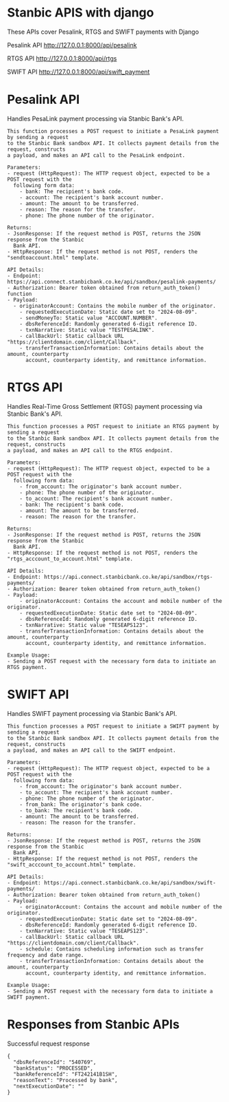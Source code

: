 
# Stanbic APIS with django

These APIs cover Pesalink, RTGS and SWIFT payments with Django

Pesalink API
http://127.0.0.1:8000/api/pesalink

RTGS API
http://127.0.0.1:8000/api/rtgs

SWIFT API
http://127.0.0.1:8000/api/swift_payment

# Pesalink API
Handles PesaLink payment processing via Stanbic Bank's API.

    This function processes a POST request to initiate a PesaLink payment by sending a request 
    to the Stanbic Bank sandbox API. It collects payment details from the request, constructs 
    a payload, and makes an API call to the PesaLink endpoint.

    Parameters:
    - request (HttpRequest): The HTTP request object, expected to be a POST request with the 
      following form data:
        - bank: The recipient's bank code.
        - account: The recipient's bank account number.
        - amount: The amount to be transferred.
        - reason: The reason for the transfer.
        - phone: The phone number of the originator.

    Returns:
    - JsonResponse: If the request method is POST, returns the JSON response from the Stanbic 
      Bank API.
    - HttpResponse: If the request method is not POST, renders the "sendtoaccount.html" template.

    API Details:
    - Endpoint: https://api.connect.stanbicbank.co.ke/api/sandbox/pesalink-payments/
    - Authorization: Bearer token obtained from return_auth_token() function
    - Payload:
      - originatorAccount: Contains the mobile number of the originator.
        - requestedExecutionDate: Static date set to "2024-08-09".
        - sendMoneyTo: Static value "ACCOUNT.NUMBER".
        - dbsReferenceId: Randomly generated 6-digit reference ID.
        - txnNarrative: Static value "TESTPESALINK".
        - callBackUrl: Static callback URL "https://clientdomain.com/client/Callback".
        - transferTransactionInformation: Contains details about the amount, counterparty 
          account, counterparty identity, and remittance information.

# RTGS API
Handles Real-Time Gross Settlement (RTGS) payment processing via Stanbic Bank's API.

    This function processes a POST request to initiate an RTGS payment by sending a request 
    to the Stanbic Bank sandbox API. It collects payment details from the request, constructs 
    a payload, and makes an API call to the RTGS endpoint.

    Parameters:
    - request (HttpRequest): The HTTP request object, expected to be a POST request with the 
      following form data:
        - from_account: The originator's bank account number.
        - phone: The phone number of the originator.
        - to_account: The recipient's bank account number.
        - bank: The recipient's bank code.
        - amount: The amount to be transferred.
        - reason: The reason for the transfer.

    Returns:
    - JsonResponse: If the request method is POST, returns the JSON response from the Stanbic 
      Bank API.
    - HttpResponse: If the request method is not POST, renders the "rtgs_acccount_to_account.html" template.

    API Details:
    - Endpoint: https://api.connect.stanbicbank.co.ke/api/sandbox/rtgs-payments/
    - Authorization: Bearer token obtained from return_auth_token()
    - Payload:
        - originatorAccount: Contains the account and mobile number of the originator.
        - requestedExecutionDate: Static date set to "2024-08-09".
        - dbsReferenceId: Randomly generated 6-digit reference ID.
        - txnNarrative: Static value "TESEAPS123".
        - transferTransactionInformation: Contains details about the amount, counterparty 
          account, counterparty identity, and remittance information.

    Example Usage:
    - Sending a POST request with the necessary form data to initiate an RTGS payment.

# SWIFT API
Handles SWIFT payment processing via Stanbic Bank's API.

    This function processes a POST request to initiate a SWIFT payment by sending a request 
    to the Stanbic Bank sandbox API. It collects payment details from the request, constructs 
    a payload, and makes an API call to the SWIFT endpoint.

    Parameters:
    - request (HttpRequest): The HTTP request object, expected to be a POST request with the 
      following form data:
        - from_account: The originator's bank account number.
        - to_account: The recipient's bank account number.
        - phone: The phone number of the originator.
        - from_bank: The originator's bank code.
        - to_bank: The recipient's bank code.
        - amount: The amount to be transferred.
        - reason: The reason for the transfer.

    Returns:
    - JsonResponse: If the request method is POST, returns the JSON response from the Stanbic 
      Bank API.
    - HttpResponse: If the request method is not POST, renders the "swift_acccount_to_account.html" template.

    API Details:
    - Endpoint: https://api.connect.stanbicbank.co.ke/api/sandbox/swift-payments/
    - Authorization: Bearer token obtained from return_auth_token()
    - Payload:
        - originatorAccount: Contains the account and mobile number of the originator.
        - requestedExecutionDate: Static date set to "2024-08-09".
        - dbsReferenceId: Randomly generated 6-digit reference ID.
        - txnNarrative: Static value "TESEAPS123".
        - callBackUrl: Static callback URL "https://clientdomain.com/client/Callback".
        - schedule: Contains scheduling information such as transfer frequency and date range.
        - transferTransactionInformation: Contains details about the amount, counterparty 
          account, counterparty identity, and remittance information.

    Example Usage:
    - Sending a POST request with the necessary form data to initiate a SWIFT payment.

# Responses from Stanbic APIs
Successful request response 
```
{
  "dbsReferenceId": "540769",
  "bankStatus": "PROCESSED",
  "bankReferenceId": "FT242141B1SH",
  "reasonText": "Processed by bank",
  "nextExecutionDate": ""
}
```
